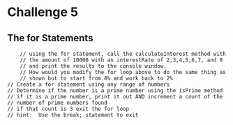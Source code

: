 # Challenge 5
## The for Statements

        // using the for statement, call the calculateInterest method with
        // the amount of 10000 with an interestRate of 2,3,4,5,6,7, and 8
        // and print the results to the console window.
        // How would you modify the for loop above to do the same thing as
        // shown but to start from 8% and work back to 2%
    // Create a for statement using any range of numbers
    // Determine if the number is a prime number using the isPrime method
    // if it is a prime number, print it out AND increment a count of the
    // number of prime numbers found
    // if that count is 3 exit the for loop
    // hint:  Use the break; statement to exit